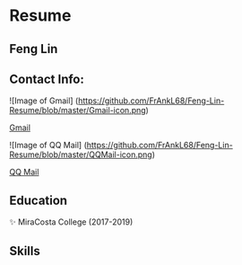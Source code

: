 # Resume

## Feng Lin

## Contact Info:  
![Image of Gmail] (https://github.com/FrAnkL68/Feng-Lin-Resume/blob/master/Gmail-icon.png)
 
 [Gmail](1jianfenghou@gmail.com)   

![Image of QQ Mail] (https://github.com/FrAnkL68/Feng-Lin-Resume/blob/master/QQMail-icon.png)
 
 [QQ Mail](977735768@qq.com)

## Education
    
:sparkles: MiraCosta College (2017-2019)

## Skills

